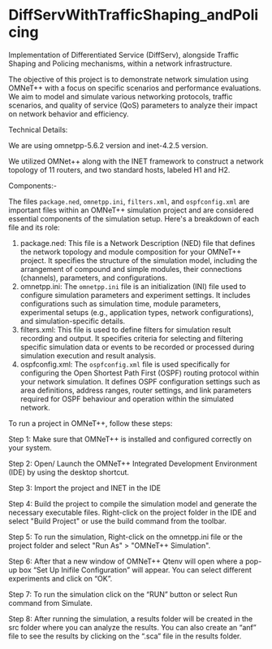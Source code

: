 # DiffServWithTrafficShaping_andPolicing
Implementation of Differentiated Service (DiffServ), alongside Traffic Shaping and Policing mechanisms, within a network infrastructure. 

The objective of this project is to demonstrate network simulation using OMNeT++ with a focus on specific scenarios and performance evaluations. We aim to model and simulate various networking protocols, traffic scenarios, and quality of service (QoS) parameters to analyze their impact on network behavior and efficiency.

Technical Details:

We are using omnetpp-5.6.2 version and inet-4.2.5 version.

We utilized OMNet++ along with the INET framework to construct a network topology of 11 routers, and two standard hosts, labeled H1 and H2. 

Components:-

The files `package.ned`, `omnetpp.ini`, `filters.xml`, and `ospfconfig.xml` are important files within an OMNeT++ simulation project and are considered essential components of the simulation setup. Here's a breakdown of each file and its role:
1.  package.ned:  This file is a Network Description (NED) file that defines the network topology and module composition for your OMNeT++ project. It specifies the structure of the simulation model, including the arrangement of compound and simple modules, their connections (channels), parameters, and configurations.
2.  omnetpp.ini: The `omnetpp.ini` file is an initialization (INI) file used to configure simulation parameters and experiment settings. It includes configurations such as simulation time, module parameters, experimental setups (e.g., application types, network configurations), and simulation-specific details.
3.  filters.xml: This file is used to define filters for simulation result recording and output. It specifies criteria for selecting and filtering specific simulation data or events to be recorded or processed during simulation execution and result analysis.
4.  ospfconfig.xml: The `ospfconfig.xml` file is used specifically for configuring the Open Shortest Path First (OSPF) routing protocol within your network simulation. It defines OSPF configuration settings such as area definitions, address ranges, router settings, and link parameters required for OSPF behaviour and operation within the simulated network.

To run a project in OMNeT++, follow these steps:

Step 1: Make sure that OMNeT++ is installed and configured correctly on your system.

Step 2: Open/ Launch the OMNeT++ Integrated Development Environment (IDE) by using the desktop shortcut.

Step 3: Import the project and INET in the IDE

Step 4: Build the project to compile the simulation model and generate the necessary executable files. Right-click on the project folder in the IDE and select "Build Project" or use the build command from the toolbar.

Step 5: To run the simulation, Right-click on the omnetpp.ini file or the project folder and select "Run As" > "OMNeT++ Simulation".

Step 6: After that a new window of OMNeT++ Qtenv will open where a pop-up box “Set Up Inifile Configuration” will appear. You can select different experiments and click on “OK”.

Step 7: To run the simulation click on the “RUN” button or select Run command from Simulate.

Step 8: After running the simulation, a results folder will be created in the src folder where you can analyze the results. You can also create an “anf” file to see the results by clicking on the “.sca” file in the results folder.


